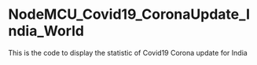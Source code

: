 # NodeMCU_Covid19_CoronaUpdate_India_World
This is the code to display the statistic of Covid19 Corona update for India

